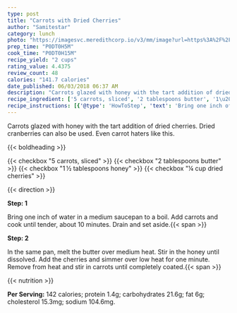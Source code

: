 ```yaml
---
type: post
title: "Carrots with Dried Cherries"
author: "Samitestar"
category: lunch
photo: "https://imagesvc.meredithcorp.io/v3/mm/image?url=https%3A%2F%2Fimages.media-allrecipes.com%2Fuserphotos%2F583078.jpg"
prep_time: "P0DT0H5M"
cook_time: "P0DT0H15M"
recipe_yield: "2 cups"
rating_value: 4.4375
review_count: 48
calories: "141.7 calories"
date_published: 06/03/2018 06:37 AM
description: "Carrots glazed with honey with the tart addition of dried cherries. Dried cranberries can also be used. Even carrot haters like this."
recipe_ingredient: ['5 carrots, sliced', '2 tablespoons butter', '1\u2009½ tablespoons honey', '¼ cup  dried cherries']
recipe_instructions: [{'@type': 'HowToStep', 'text': 'Bring one inch of water in a medium saucepan to a boil.  Add carrots and cook until tender, about 10 minutes. Drain and set aside.\n'}, {'@type': 'HowToStep', 'text': 'In the same pan, melt the butter over medium heat.  Stir in the honey until dissolved. Add the cherries and simmer over low heat for one minute. Remove from heat and stir in carrots until completely coated.\n'}]
---
```


Carrots glazed with honey with the tart addition of dried cherries. Dried cranberries can also be used. Even carrot haters like this. 

{{< boldheading >}}

{{< checkbox "5  carrots, sliced" >}}
{{< checkbox "2 tablespoons butter" >}}
{{< checkbox "1 ½ tablespoons honey" >}}
{{< checkbox "¼ cup  dried cherries" >}}


{{< direction >}}

**Step: 1**

Bring one inch of water in a medium saucepan to a boil.  Add carrots and cook until tender, about 10 minutes. Drain and set aside.{{< span >}}

**Step: 2**

In the same pan, melt the butter over medium heat.  Stir in the honey until dissolved. Add the cherries and simmer over low heat for one minute. Remove from heat and stir in carrots until completely coated.{{< span >}}

{{< nutrition >}}

**Per Serving:** 142 calories; protein 1.4g; carbohydrates 21.6g; fat 6g; cholesterol 15.3mg; sodium 104.6mg.